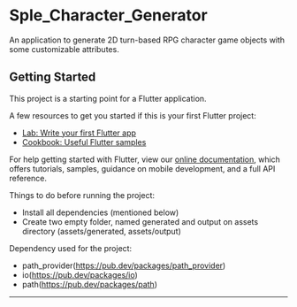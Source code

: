 # Sple_Character_Generator

An application to generate 2D turn-based RPG character game objects with some customizable attributes.

## Getting Started
This project is a starting point for a Flutter application.

A few resources to get you started if this is your first Flutter project:

- [Lab: Write your first Flutter app](https://flutter.dev/docs/get-started/codelab)
- [Cookbook: Useful Flutter samples](https://flutter.dev/docs/cookbook)

For help getting started with Flutter, view our
[online documentation](https://flutter.dev/docs), which offers tutorials,
samples, guidance on mobile development, and a full API reference.

Things to do before running the project:
- Install all dependencies (mentioned below)
- Create two empty folder, named generated and output on assets directory (assets/generated, assets/output)

Dependency used for the project:
- path_provider(https://pub.dev/packages/path_provider)
- io(https://pub.dev/packages/io)
- path(https://pub.dev/packages/path)

------

